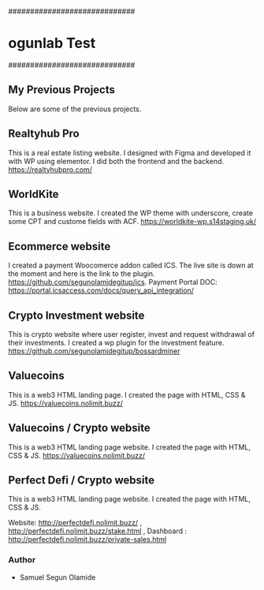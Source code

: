 #############################
# ogunlab Test

#############################



## My Previous Projects

Below are some of the previous projects.


## Realtyhub Pro

This is a real estate listing website. I designed with Figma and developed it with WP using elementor. I did both the frontend and the backend.
https://realtyhubpro.com/


## WorldKite

This is a business website. I created the WP theme with underscore, create some CPT and custome fields with ACF.
https://worldkite-wp.s14staging.uk/


## Ecommerce website

I created a payment Woocomerce addon called ICS. The live site is down at the moment and here is the link to the plugin. https://github.com/segunolamidegitup/ics. Payment Portal DOC: https://portal.icsaccess.com/docs/query_api_integration/ 


## Crypto Investment website

This is crypto website where user register, invest and request withdrawal of their investments. I created a wp plugin for the investment feature. https://github.com/segunolamidegitup/bossardminer


## Valuecoins

This is a web3 HTML landing page. I created the page with HTML, CSS & JS. 
https://valuecoins.nolimit.buzz/

## Valuecoins / Crypto website

This is a web3 HTML landing page website. I created the page with HTML, CSS & JS. 
https://valuecoins.nolimit.buzz/

## Perfect Defi / Crypto website

This is a web3 HTML landing page website. I created the page with HTML, CSS & JS. 

Website: http://perfectdefi.nolimit.buzz/ , http://perfectdefi.nolimit.buzz/stake.html , Dashboard : http://perfectdefi.nolimit.buzz/private-sales.html



### Author
- Samuel Segun Olamide


